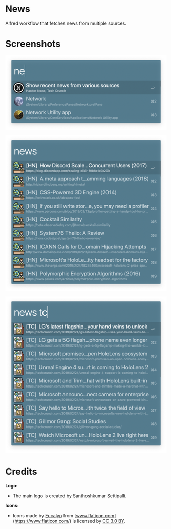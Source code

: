 # News

Alfred workflow that fetches news from multiple sources.

# Screenshots

![News - Alfred Workflow - Main Screen](screenshots/News-Alfred-Workflow.png?raw=true "News - Alfred Workflow - Main Screen")

![News - Alfred Workflow - News Screen](screenshots/News-Alfred-Workflow-HN.png?raw=true "News - Alfred Workflow - News Screen")

![News - Alfred Workflow - News Screen with searching enabled](screenshots/News-Alfred-Workflow-TC.png?raw=true "News - Alfred Workflow - News Screen with searching enabled")

# Credits

**Logo:**
- The main logo is created by Santhoshkumar Settipalli.

**Icons:**
- Icons made by [Eucalyp](https://www.flaticon.com/authors/eucalyp) from [www.flaticon.com](https://www.flaticon.com/) is licensed by [CC 3.0 BY](http://creativecommons.org/licenses/by/3.0/).
